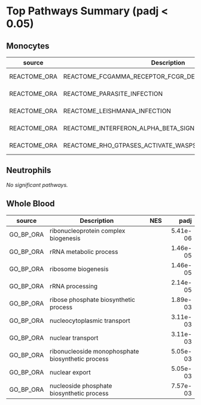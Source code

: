 # Top Pathways Summary (padj < 0.05)

## Monocytes

| source | Description | NES | padj |
|---|---|---:|---:|
| REACTOME_ORA | REACTOME_FCGAMMA_RECEPTOR_FCGR_DEPENDENT_PHAGOCYTOSIS |  | 9.11e-04 |
| REACTOME_ORA | REACTOME_PARASITE_INFECTION |  | 4.22e-03 |
| REACTOME_ORA | REACTOME_LEISHMANIA_INFECTION |  | 2.55e-02 |
| REACTOME_ORA | REACTOME_INTERFERON_ALPHA_BETA_SIGNALING |  | 4.90e-02 |
| REACTOME_ORA | REACTOME_RHO_GTPASES_ACTIVATE_WASPS_AND_WAVES |  | 4.90e-02 |

## Neutrophils

_No significant pathways._

## Whole Blood

| source | Description | NES | padj |
|---|---|---:|---:|
| GO_BP_ORA | ribonucleoprotein complex biogenesis |  | 5.41e-06 |
| GO_BP_ORA | rRNA metabolic process |  | 1.46e-05 |
| GO_BP_ORA | ribosome biogenesis |  | 1.46e-05 |
| GO_BP_ORA | rRNA processing |  | 2.14e-05 |
| GO_BP_ORA | ribose phosphate biosynthetic process |  | 1.89e-03 |
| GO_BP_ORA | nucleocytoplasmic transport |  | 3.11e-03 |
| GO_BP_ORA | nuclear transport |  | 3.11e-03 |
| GO_BP_ORA | ribonucleoside monophosphate biosynthetic process |  | 5.05e-03 |
| GO_BP_ORA | nuclear export |  | 5.05e-03 |
| GO_BP_ORA | nucleoside phosphate biosynthetic process |  | 7.57e-03 |


